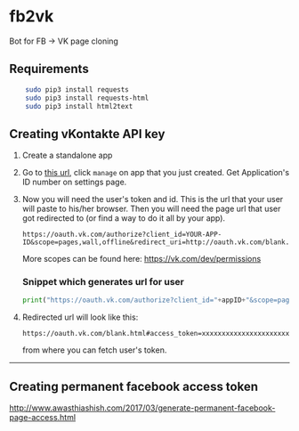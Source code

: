 # fb2vk
Bot for FB -> VK page cloning

## Requirements 
```bash
    sudo pip3 install requests
    sudo pip3 install requests-html
    sudo pip3 install html2text
```


## Creating vKontakte API key
1. Create a standalone app
2. Go to [this url](http://vk.com/apps?act=manage), click `manage` on app that you just created. Get Application's ID number on settings page.
3. Now you will need the user's token and id. This is the url that your user will paste to his/her browser. Then you will need the page url that user got redirected to (or find a way to do it all by your app).
    ``` 
    https://oauth.vk.com/authorize?client_id=YOUR-APP-ID&scope=pages,wall,offline&redirect_uri=http://oauth.vk.com/blank.html&response_type=token 
    ```
    More scopes can be found here: https://vk.com/dev/permissions 

    ### Snippet which generates url for user

    ``` python
    print("https://oauth.vk.com/authorize?client_id="+appID+"&scope=pages,wall,offline,photos&redirect_uri=http://oauth.vk.com/blank.html&response_type=token") 
    ```


4. Redirected url will look like this:
    ```
    https://oauth.vk.com/blank.html#access_token=xxxxxxxxxxxxxxxxxxxxxxxxxxxxxxxxxxxx&expires_in=0&user_id=xxxxxxxx
    ```
    from where you can fetch user's token.


<hr>

## Creating permanent facebook access token
http://www.awasthiashish.com/2017/03/generate-permanent-facebook-page-access.html
